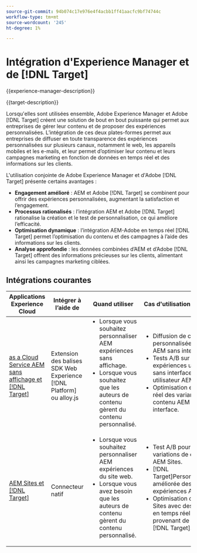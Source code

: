 ```yaml
---
source-git-commit: 94b074c17e976e4f4acbb1ff41aacfc9bf74744c
workflow-type: tm+mt
source-wordcount: '245'
ht-degree: 1%

---
```



# Intégration d&#39;Experience Manager et de [!DNL Target]

{{experience-manager-description}}

{{target-description}}

Lorsqu&#39;elles sont utilisées ensemble, Adobe Experience Manager et Adobe [!DNL Target] créent une solution de bout en bout puissante qui permet aux entreprises de gérer leur contenu et de proposer des expériences personnalisées. L’intégration de ces deux plates-formes permet aux entreprises de diffuser en toute transparence des expériences personnalisées sur plusieurs canaux, notamment le web, les appareils mobiles et les e-mails, et leur permet d’optimiser leur contenu et leurs campagnes marketing en fonction de données en temps réel et des informations sur les clients.

L&#39;utilisation conjointe de Adobe Experience Manager et d&#39;Adobe [!DNL Target] présente certains avantages :

+ **Engagement amélioré** : AEM et Adobe [!DNL Target] se combinent pour offrir des expériences personnalisées, augmentant la satisfaction et l’engagement.
+ **Processus rationalisés** : l’intégration AEM et Adobe [!DNL Target] rationalise la création et le test de personnalisation, ce qui améliore l’efficacité.
+ **Optimisation dynamique** : l’intégration AEM-Adobe en temps réel [!DNL Target] permet l’optimisation du contenu et des campagnes à l’aide des informations sur les clients.
+ **Analyse approfondie** : les données combinées d’AEM et d’Adobe [!DNL Target] offrent des informations précieuses sur les clients, alimentant ainsi les campagnes marketing ciblées.

## Intégrations courantes

<table>
    <thead>
        <tr>
            <th>Applications Experience Cloud</th>
            <th>Intégrer à l’aide de</th>
            <th>Quand utiliser</th>
            <th>Cas d'utilisation courants</th>
        </tr>
    </thead>
    <tbody>
        <tr>
            <td><a href="https://experienceleague.adobe.com/docs/experience-manager-learn/cloud-service/integrations/target.html?lang=fr" target="_blank" rel="noreferrer">as a Cloud Service AEM sans affichage et [!DNL Target]</a></td>
            <td>Extension des balises SDK Web Experience [!DNL Platform] ou alloy.js</td>
            <td>
              <ul style="margin-top: 0;">
                <li>Lorsque vous souhaitez personnaliser AEM expériences sans affichage.</li>
                <li>Lorsque vous souhaitez que les auteurs de contenu gèrent du contenu personnalisé.</li>
              </ul>
            </td>
            <td>
                <ul style="margin-top: 0;">
                  <li>Diffusion de contenu personnalisée pour les AEM sans interface.</li>
                  <li>Tests A/B sur des expériences utilisateur sans interface utilisateur AEM.</li>
                  <li>Optimisation en temps réel des variantes de contenu AEM sans interface.</li>
                </ul>
            </td>
        </tr>
        <tr>
            <td><a href="https://experienceleague.adobe.com/docs/experience-manager-learn/sites/integrations/target/overview.html?lang=fr" target="_blank" rel="noreferrer">AEM Sites et [!DNL Target]</a></td>
            <td>Connecteur natif</td>
            <td>
                <ul style="margin-top: 0;">
                    <li>Lorsque vous souhaitez personnaliser AEM expériences du site web.</li>
                    <li>Lorsque vous avez besoin que les auteurs de contenu gèrent du contenu personnalisé.</li>
                </ul>
            </td>
            <td>
              <ul style="margin-top: 0;">
                <li>Test A/B pour les variations de contenu AEM Sites.</li>
                <li>[!DNL Target]Personnalisation améliorée des expériences AEM Sites.</li>
                <li>Optimisation d'AEM Sites avec des données en temps réel provenant de l'Adobe [!DNL Target].</li>
              </ul>
            </td>
        </tr>
    </tbody>          
</table>
